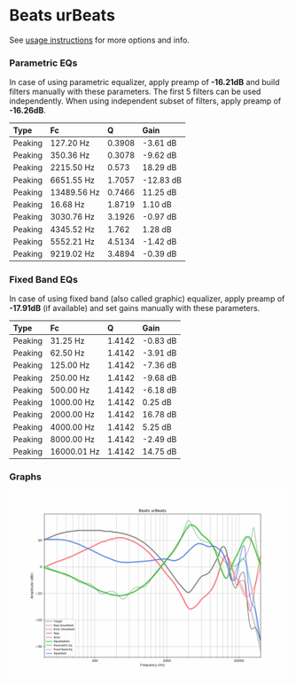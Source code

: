 # Beats urBeats
See [usage instructions](https://github.com/jaakkopasanen/AutoEq#usage) for more options and info.

### Parametric EQs
In case of using parametric equalizer, apply preamp of **-16.21dB** and build filters manually
with these parameters. The first 5 filters can be used independently.
When using independent subset of filters, apply preamp of **-16.26dB**.

| Type    | Fc          |      Q | Gain      |
|:--------|:------------|:-------|:----------|
| Peaking | 127.20 Hz   | 0.3908 | -3.61 dB  |
| Peaking | 350.36 Hz   | 0.3078 | -9.62 dB  |
| Peaking | 2215.50 Hz  | 0.573  | 18.29 dB  |
| Peaking | 6651.55 Hz  | 1.7057 | -12.83 dB |
| Peaking | 13489.56 Hz | 0.7466 | 11.25 dB  |
| Peaking | 16.68 Hz    | 1.8719 | 1.10 dB   |
| Peaking | 3030.76 Hz  | 3.1926 | -0.97 dB  |
| Peaking | 4345.52 Hz  | 1.762  | 1.28 dB   |
| Peaking | 5552.21 Hz  | 4.5134 | -1.42 dB  |
| Peaking | 9219.02 Hz  | 3.4894 | -0.39 dB  |

### Fixed Band EQs
In case of using fixed band (also called graphic) equalizer, apply preamp of **-17.91dB**
(if available) and set gains manually with these parameters.

| Type    | Fc          |      Q | Gain     |
|:--------|:------------|:-------|:---------|
| Peaking | 31.25 Hz    | 1.4142 | -0.83 dB |
| Peaking | 62.50 Hz    | 1.4142 | -3.91 dB |
| Peaking | 125.00 Hz   | 1.4142 | -7.36 dB |
| Peaking | 250.00 Hz   | 1.4142 | -9.68 dB |
| Peaking | 500.00 Hz   | 1.4142 | -6.18 dB |
| Peaking | 1000.00 Hz  | 1.4142 | 0.25 dB  |
| Peaking | 2000.00 Hz  | 1.4142 | 16.78 dB |
| Peaking | 4000.00 Hz  | 1.4142 | 5.25 dB  |
| Peaking | 8000.00 Hz  | 1.4142 | -2.49 dB |
| Peaking | 16000.01 Hz | 1.4142 | 14.75 dB |

### Graphs
![](./Beats%20urBeats.png)